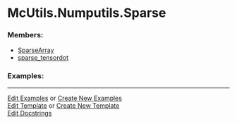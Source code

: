 # <a id="McUtils.Numputils.Sparse">McUtils.Numputils.Sparse</a>
    


### Members:

  - [SparseArray](Sparse/SparseArray.md)
  - [sparse_tensordot](Sparse/sparse_tensordot.md)

### Examples:



___

[Edit Examples](https://github.com/McCoyGroup/References/edit/gh-pages/Documentation/examples/McUtils/Numputils/Sparse.md) or 
[Create New Examples](https://github.com/McCoyGroup/References/new/gh-pages/?filename=Documentation/examples/McUtils/Numputils/Sparse.md) <br/>
[Edit Template](https://github.com/McCoyGroup/References/edit/gh-pages/Documentation/templates/McUtils/Numputils/Sparse.md) or 
[Create New Template](https://github.com/McCoyGroup/References/new/gh-pages/?filename=Documentation/templates/McUtils/Numputils/Sparse.md) <br/>
[Edit Docstrings](https://github.com/McCoyGroup/McUtils/edit/master/Numputils/Sparse/__init__.py?message=Update%20Docs)